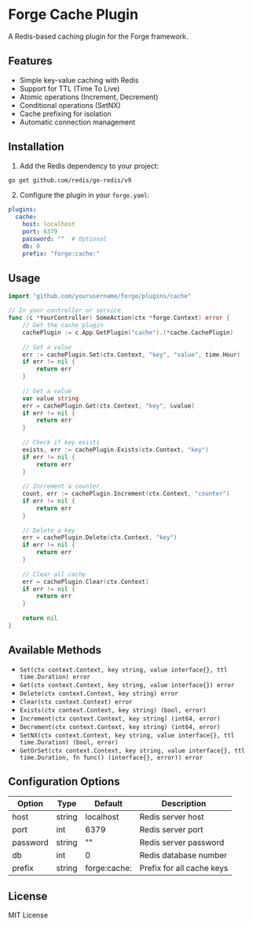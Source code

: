 # Forge Cache Plugin

A Redis-based caching plugin for the Forge framework.

## Features

- Simple key-value caching with Redis
- Support for TTL (Time To Live)
- Atomic operations (Increment, Decrement)
- Conditional operations (SetNX)
- Cache prefixing for isolation
- Automatic connection management

## Installation

1. Add the Redis dependency to your project:
```bash
go get github.com/redis/go-redis/v9
```

2. Configure the plugin in your `forge.yaml`:
```yaml
plugins:
  cache:
    host: localhost
    port: 6379
    password: ""  # Optional
    db: 0
    prefix: "forge:cache:"
```

## Usage

```go
import "github.com/yourusername/forge/plugins/cache"

// In your controller or service
func (c *YourController) SomeAction(ctx *forge.Context) error {
    // Get the cache plugin
    cachePlugin := c.App.GetPlugin("cache").(*cache.CachePlugin)
    
    // Set a value
    err := cachePlugin.Set(ctx.Context, "key", "value", time.Hour)
    if err != nil {
        return err
    }
    
    // Get a value
    var value string
    err = cachePlugin.Get(ctx.Context, "key", &value)
    if err != nil {
        return err
    }
    
    // Check if key exists
    exists, err := cachePlugin.Exists(ctx.Context, "key")
    if err != nil {
        return err
    }
    
    // Increment a counter
    count, err := cachePlugin.Increment(ctx.Context, "counter")
    if err != nil {
        return err
    }
    
    // Delete a key
    err = cachePlugin.Delete(ctx.Context, "key")
    if err != nil {
        return err
    }
    
    // Clear all cache
    err = cachePlugin.Clear(ctx.Context)
    if err != nil {
        return err
    }
    
    return nil
}
```

## Available Methods

- `Set(ctx context.Context, key string, value interface{}, ttl time.Duration) error`
- `Get(ctx context.Context, key string, value interface{}) error`
- `Delete(ctx context.Context, key string) error`
- `Clear(ctx context.Context) error`
- `Exists(ctx context.Context, key string) (bool, error)`
- `Increment(ctx context.Context, key string) (int64, error)`
- `Decrement(ctx context.Context, key string) (int64, error)`
- `SetNX(ctx context.Context, key string, value interface{}, ttl time.Duration) (bool, error)`
- `GetOrSet(ctx context.Context, key string, value interface{}, ttl time.Duration, fn func() (interface{}, error)) error`

## Configuration Options

| Option   | Type    | Default     | Description                    |
|----------|---------|-------------|--------------------------------|
| host     | string  | localhost   | Redis server host              |
| port     | int     | 6379        | Redis server port              |
| password | string  | ""          | Redis server password          |
| db       | int     | 0           | Redis database number          |
| prefix   | string  | forge:cache:| Prefix for all cache keys      |

## License

MIT License 